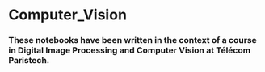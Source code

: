 # Computer_Vision
### These notebooks have been written in the context of a course in Digital Image Processing and Computer Vision at Télécom Paristech.
